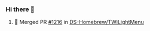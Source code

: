 ### Hi there 👋

<!--START_SECTION:activity-->
1. 🎉 Merged PR [#1216](https://github.com/DS-Homebrew/TWiLightMenu/pull/1216) in [DS-Homebrew/TWiLightMenu](https://github.com/DS-Homebrew/TWiLightMenu)
<!--END_SECTION:activity-->

<!--
**SetiZ/SetiZ** is a ✨ _special_ ✨ repository because its `README.md` (this file) appears on your GitHub profile.

Here are some ideas to get you started:

- 🔭 I’m currently working on ...
- 🌱 I’m currently learning ...
- 👯 I’m looking to collaborate on ...
- 🤔 I’m looking for help with ...
- 💬 Ask me about ...
- 📫 How to reach me: ...
- 😄 Pronouns: ...
- ⚡ Fun fact: ...
-->
